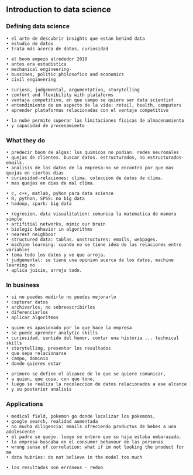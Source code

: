 ## **Introduction to data science**
### **Defining data science**

    • el arte de descubrir insights que estan behind data
    • estudio de datos
    • trata más acerca de datos, curiosidad
    
    • el boom empezo alrededor 2010
    • antes era estadistica
    • mechanical engineering-
    • bussines, politic philosofics and economics 
    • civil engineering
    
    • curioso, judgemental, argumentativo, storytelling
    • comfort and flexibility with plataforms
    • ventaja competitivo, en que campo se quiere ser data scientist
    • entendimiento de un aspecto de la vida: retail, health, computers
    • aprender plataformas relacionadas con el ventaje competitivo
    
    • la nube permite superar las limitaciones fisicas de almacenamiento
    • y capacidad de procesamiento

### **What they do**

    • predecir boom de algas: los quimicos no podian. redes neuronales
    • quejas de clientes. buscar datos. estructurados, no estructurados- emails.
    • analisis de los datos de la empresa-no se encontro por que mas quejas en ciertos dias
    • curiosidad-relaciones: clima. coleccion de datos de clima.
    • mas quejas en dias de mal clima.
    
    • c, c++, matlab, pyhon para data science
    • R, python, SPSS: no big data
    • hadoop, spark: big data
    
    • regresion, data visualitation: comunica la matematica de manera simple
    • artifitial networks, mimic our brain
    • biologic behavior in algorithms
    • nearest neighboor
    • structured data: tablas. unstructures: emails, webpages.
    • machine learning: cuando no se tiene idea de las relaciones entre variables
    • toma todo los datos y ve que arroja.
    • judgemental: se tiene una opinion acerca de los datos, machine learning no 
    • aplica juicio, arroja todo.

### **In business**

    • si no puedes medirlo no puedes mejorarlo
    • capturar datos
    • archivarlos, no sobreescribirlos
    • diferenciarlos
    • aplicar algoritmos
    
    • quien es apasionado por lo que hace la empresa
    • se puede aprender analytic skills
    • curiosidad, sentido del humor, contar una historia ... technical skills
    • storytelling, presentar los resultados
    • que sepa relacionarse
    • campo, dominio
    • donde quieres estar
    
    • primero se define el alcance de lo que se quiere comunicar,
    • a quien, que cosa, con que tono,
    • luego se realiza la recoleccion de datos relacionados a ese alcance
    • y su posterior analisis

### **Applications**

    • medical field, pokemon go donde localizar los pokemons, 
    • google search, realidad aumentada
    • no mucha diligencia: emails ofreciendo productos de bebes a una adolescente
    • el padre se quejo. luego se entero que su hija estaba embarazada.
    • la empresa buscaba en el consumer behavour de las personas
    • wrong sense of correlation: what if im not looking the product for me
    • data hubries: do not believe in the model too much
    
    • los resultados son erróneos - redoo